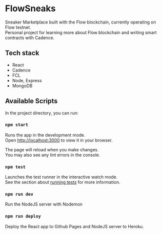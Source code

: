 # FlowSneaks

Sneaker Marketplace built with the Flow blockchain, currently operating on Flow testnet.<br/>
Personal project for learning more about Flow blockchain and writing smart contracts with Cadence.<br/>

## Tech stack

- React
- Cadence
- FCL
- Node, Express
- MongoDB

## Available Scripts

In the project directory, you can run:

### `npm start`

Runs the app in the development mode.\
Open [http://localhost:3000](http://localhost:3000) to view it in your browser.

The page will reload when you make changes.\
You may also see any lint errors in the console.

### `npm test`

Launches the test runner in the interactive watch mode.\
See the section about [running tests](https://facebook.github.io/create-react-app/docs/running-tests) for more information.

### `npm run dev`

Run the NodeJS server with Nodemon

### `npm run deploy`

Deploy the React app to Github Pages and NodeJS server to Heroku.
